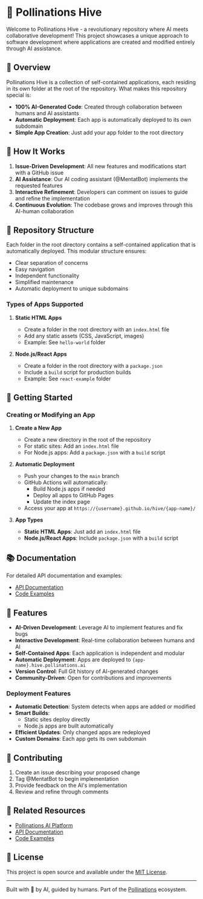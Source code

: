# 🐝 Pollinations Hive

Welcome to Pollinations Hive - a revolutionary repository where AI meets collaborative development! This project showcases a unique approach to software development where applications are created and modified entirely through AI assistance.

## 🌟 Overview

Pollinations Hive is a collection of self-contained applications, each residing in its own folder at the root of the repository. What makes this repository special is:
- **100% AI-Generated Code**: Created through collaboration between humans and AI assistants
- **Automatic Deployment**: Each app is automatically deployed to its own subdomain
- **Simple App Creation**: Just add your app folder to the root directory

## 🤖 How It Works

1. **Issue-Driven Development**: All new features and modifications start with a GitHub issue
2. **AI Assistance**: Our AI coding assistant (@MentatBot) implements the requested features
3. **Interactive Refinement**: Developers can comment on issues to guide and refine the implementation
4. **Continuous Evolution**: The codebase grows and improves through this AI-human collaboration

## 📂 Repository Structure

Each folder in the root directory contains a self-contained application that is automatically deployed. This modular structure ensures:
- Clear separation of concerns
- Easy navigation
- Independent functionality
- Simplified maintenance
- Automatic deployment to unique subdomains

### Types of Apps Supported

1. **Static HTML Apps**
   - Create a folder in the root directory with an `index.html` file
   - Add any static assets (CSS, JavaScript, images)
   - Example: See `hello-world` folder

2. **Node.js/React Apps**
   - Create a folder in the root directory with a `package.json`
   - Include a `build` script for production builds
   - Example: See `react-example` folder

## 🚀 Getting Started

### Creating or Modifying an App

1. **Create a New App**
   - Create a new directory in the root of the repository
   - For static sites: Add an `index.html` file
   - For Node.js apps: Add a `package.json` with a `build` script

2. **Automatic Deployment**
   - Push your changes to the `main` branch
   - GitHub Actions will automatically:
     - Build Node.js apps if needed
     - Deploy all apps to GitHub Pages
     - Update the index page
   - Access your app at `https://{username}.github.io/hive/{app-name}/`

3. **App Types**
   - **Static HTML Apps**: Just add an `index.html` file
   - **Node.js/React Apps**: Include `package.json` with a `build` script

## 📚 Documentation

For detailed API documentation and examples:
- [API Documentation](POLLINATIONS_APIDOCS.md)
- [Code Examples](POLLINATIONS_CODE_EXAMPLES.MD)

## 🌈 Features

- **AI-Driven Development**: Leverage AI to implement features and fix bugs
- **Interactive Development**: Real-time collaboration between humans and AI
- **Self-Contained Apps**: Each application is independent and modular
- **Automatic Deployment**: Apps are deployed to `{app-name}.hive.pollinations.ai`
- **Version Control**: Full Git history of AI-generated changes
- **Community-Driven**: Open for contributions and improvements

### Deployment Features

- **Automatic Detection**: System detects when apps are added or modified
- **Smart Builds**: 
  - Static sites deploy directly
  - Node.js apps are built automatically
- **Efficient Updates**: Only changed apps are redeployed
- **Custom Domains**: Each app gets its own subdomain

## 🤝 Contributing

1. Create an issue describing your proposed change
2. Tag @MentatBot to begin implementation
3. Provide feedback on the AI's implementation
4. Review and refine through comments

## 🔗 Related Resources

- [Pollinations AI Platform](https://pollinations.ai)
- [API Documentation](POLLINATIONS_APIDOCS.md)
- [Code Examples](POLLINATIONS_CODE_EXAMPLES.MD)

## 📝 License

This project is open source and available under the [MIT License](LICENSE).

---

Built with 🤖 by AI, guided by humans. Part of the [Pollinations](https://pollinations.ai) ecosystem.